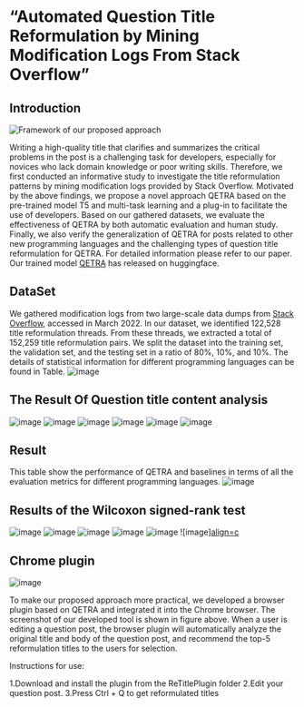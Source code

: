 # “Automated Question Title Reformulation by Mining Modification Logs From Stack Overflow” 
## Introduction

![Framework of our proposed approach](figs/frameWork.png)

Writing a high-quality title that clarifies and summarizes the critical problems in the post is a challenging task for developers, especially for novices who lack domain knowledge or poor writing skills.
Therefore, we first conducted an informative study to investigate the title reformulation patterns by mining modification logs provided by Stack Overflow.
Motivated by the above findings, we propose a novel approach QETRA based on the pre-trained model T5 and multi-task learning and a plug-in to facilitate the use of developers.
Based on our gathered datasets, we evaluate the effectiveness of QETRA by both automatic evaluation and human study. Finally, we also verify the generalization of QETRA for posts related to other new programming languages and the challenging types of question title reformulation for QETRA.
For detailed information please refer to our paper.
Our trained model [QETRA](https://archive.org/download/stackexchange) has released on huggingface. 


## DataSet

We gathered modification logs from two large-scale data dumps from [Stack Overflow](https://archive.org/download/stackexchange), accessed in March 2022.
In our dataset,  we identified 122,528 title reformulation threads. From these threads, we extracted a total of 152,259 title reformulation pairs.
We split the dataset into the training set, the validation set, and the testing set in a ratio of 80\%, 10\%, and 10\%.
The details of statistical information for different programming languages can be found in Table.
![image](figs/Data.png)


## The Result Of Question title content analysis

![image](figs/java_gram.png)
![image](figs/python_gram.png)
![image](figs/C_gram.png)
![image](figs/js_gram.png)
![image](figs/php_gram.png)
![image](figs/html_gram.png)

## Result
This table show the performance of QETRA and baselines in terms of all the evaluation metrics for different programming languages. 
![image](figs/RQ1.png)

## Results of the Wilcoxon signed-rank test

![image](figs/NMT_P.png)
![image](figs/Transformer_P.png)
![image](figs/Code2Que_P.png)
![image](figs/BART_P.png)
![image](figs/CodeBERT_P.png)
![image][align=c](figs/LanguageTool_P.png)

## Chrome plugin

![image](figs/plug.png)

To make our proposed approach more practical, we developed a browser plugin based on QETRA and integrated it into the Chrome browser. 
The screenshot of our developed tool is shown in figure above. 
When a user is editing a question post, the browser plugin will automatically analyze the original title and body of the question post, and recommend the top-5 reformulation titles to the users for selection. 



Instructions for use:

1.Download and install the plugin from the ReTitlePlugin folder
2.Edit your question post.
3.Press Ctrl + Q to get reformulated titles














